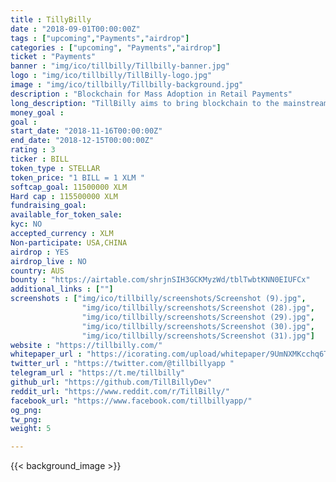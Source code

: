 ```yaml
---
title : TillyBilly
date : "2018-09-01T00:00:00Z"
tags : ["upcoming","Payments","airdrop"]
categories : ["upcoming", "Payments","airdrop"]
ticket : "Payments"
banner : "img/ico/tillbilly/Tillbilly-banner.jpg"
logo : "img/ico/tillbilly/TillBilly-logo.jpg"
image : "img/ico/tillbilly/Tillbilly-background.jpg"
description : "Blockchain for Mass Adoption in Retail Payments"
long_description: "TillBilly aims to bring blockchain to the mainstream retail. TillBilly is a Stellar based digital payments network with a unique point of sale hardware terminal that empowers everyday shoppers to make contactless payments, automatically get digital receipts (tax invoices) and collect loyalty reward points, without the complexity or price volatility associated with cryptocurrencies TillBilly bypasses the middlemen Merchant Services providers (card processing companies, payment gateways) who charge high processing fees per transaction (1.5% - 3.5%) and provides an ultra low fee payments network, so the shopper pays less, and the merchant gets more Protects both shoppers and merchants against any cryptocurrency price volatility. Provides a seamless way of funding wallets within app, and making payments through our proprietary tap-and-go (NFC) payment terminals. Complexities of blockchain and cryptocurrencies are hidden from shoppers and merchants."
money_goal :
goal :
start_date: "2018-11-16T00:00:00Z"
end_date: "2018-12-15T00:00:00Z"
rating : 3
ticker : BILL
token_type : STELLAR
token_price: "1 BILL = 1 XLM "
softcap_goal: 11500000 XLM
Hard cap : 115500000 XLM
fundraising_goal:
available_for_token_sale:
kyc: NO
accepted_currency : XLM
Non-participate: USA,CHINA
airdrop : YES
airdrop_live : NO
country: AUS
bounty : "https://airtable.com/shrjnSIH3GCKMyzWd/tblTwbtKNN0EIUFCx"
additional_links : [""]
screenshots : ["img/ico/tillbilly/screenshots/Screenshot (9).jpg",
                "img/ico/tillbilly/screenshots/Screenshot (28).jpg",
                "img/ico/tillbilly/screenshots/Screenshot (29).jpg",
                "img/ico/tillbilly/screenshots/Screenshot (30).jpg",
                "img/ico/tillbilly/screenshots/Screenshot (31).jpg"]
website : "https://tillbilly.com/"
whitepaper_url : "https://icorating.com/upload/whitepaper/9UmNXMKcchq6TfxoZdTQWKcMPkrnttfWkKCAQriL.pdf"
twitter_url : "https://twitter.com/@tillbillyapp "
telegram_url : "https://t.me/tillbilly"
github_url: "https://github.com/TillBillyDev"
reddit_url: "https://www.reddit.com/r/TillBilly/"
facebook_url: "https://www.facebook.com/tillbillyapp/"
og_png:
tw_png:
weight: 5

---
```



{{< background_image >}}
